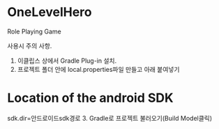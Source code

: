 OneLevelHero
============

Role Playing Game

사용시 주의 사항.
1. 이클립스 상에서 Gradle Plug-in 설치.
2. 프로젝트 폴더 안에 local.properties파일 만들고 아래 붙여넣기
# Location of the android SDK
sdk.dir=안드로이드sdk경로
3. Gradle로 프로젝트 불러오기(Build Model클릭)
